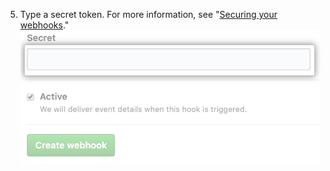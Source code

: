 5. Type a secret token. For more information, see "[Securing your webhooks](/webhooks/securing/#securing-your-secret-token)." ![Fields for secret token and other customization options](/assets/images/help/sponsors/webhook-secret-token.png)

